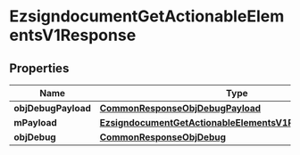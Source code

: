
# EzsigndocumentGetActionableElementsV1Response

## Properties
Name | Type | Description | Notes
------------ | ------------- | ------------- | -------------
**objDebugPayload** | [**CommonResponseObjDebugPayload**](CommonResponseObjDebugPayload.md) |  | 
**mPayload** | [**EzsigndocumentGetActionableElementsV1ResponseMPayload**](EzsigndocumentGetActionableElementsV1ResponseMPayload.md) |  | 
**objDebug** | [**CommonResponseObjDebug**](CommonResponseObjDebug.md) |  |  [optional]



